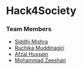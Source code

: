 # Hack4Society

### Team Members
- <a href="https://github.com/">Siddhi Mishra</a>
- <a href="https://github.com/">Ruchika Muddinagiri</a>
- <a href="https://github.com/afzalhussain555">Afzal Hussain</a>
- <a href="https://github.com/m-zest">Mohammad Zeeshan</a>
